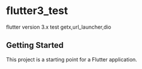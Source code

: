 # flutter3_test

flutter version 3.x test 
getx,url_launcher,dio

## Getting Started

This project is a starting point for a Flutter application.

